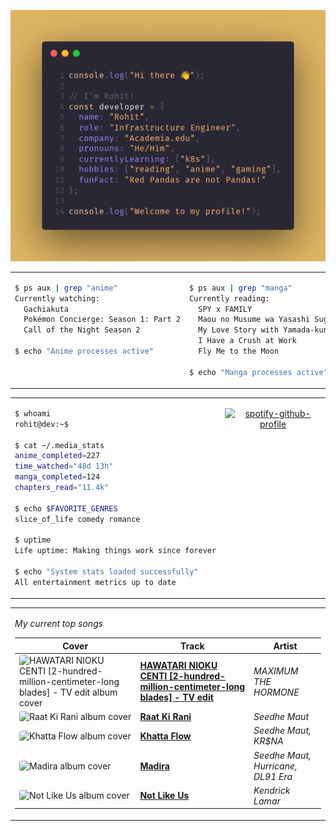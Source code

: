 <div align="center">

![Rohit's GitHub profile intro banner](images/intro.png)

</div>

<table>
<tr>
<td width="50%" valign="top">

```bash
$ ps aux | grep "anime"
Currently watching:
  Gachiakuta
  Pokémon Concierge: Season 1: Part 2
  Call of the Night Season 2

$ echo "Anime processes active"
```

</td>
<td width="50%" valign="top">

```bash
$ ps aux | grep "manga"
Currently reading:
  SPY x FAMILY
  Maou no Musume wa Yasashi Sugiru!!
  My Love Story with Yamada-kun at Lv999
  I Have a Crush at Work
  Fly Me to the Moon

$ echo "Manga processes active"
```

</td>
</tr>
</table>

<table>
<tr>
<td width="50%" valign="top">

```bash
$ whoami
rohit@dev:~$

$ cat ~/.media_stats
anime_completed=227
time_watched="48d 13h"
manga_completed=124
chapters_read="11.4k"

$ echo $FAVORITE_GENRES
slice_of_life comedy romance

$ uptime
Life uptime: Making things work since forever

$ echo "System stats loaded successfully"
All entertainment metrics up to date
```

</td>
<td width="50%" valign="top">

<div align="center">

[![spotify-github-profile](https://spotify-github-profile.kittinanx.com/api/view?uid=infernapexavier&cover_image=true&theme=default&show_offline=true&background_color=121212&interchange=true&bar_color=53b14f&bar_color_cover=true)](https://spotify-github-profile.kittinanx.com/api/view?uid=infernapexavier&redirect=true)

</div>

</td>
</tr>
</table>

<table>
<tr>
<td width="100%" valign="top">

*My current top songs*

| Cover | Track | Artist |
|-------|-------|--------|
<img src="https://i.scdn.co/image/ab67616d0000b273b3c9954a5297f5bc1bf90c3b" width="40" height="40" style="border-radius: 4px;" alt="HAWATARI NIOKU CENTI [2-hundred-million-centimeter-long blades] - TV edit album cover"> | **[HAWATARI NIOKU CENTI [2-hundred-million-centimeter-long blades] - TV edit](https://open.spotify.com/track/1lySGuhlcZUJxLA5W5Bo7k)** | *MAXIMUM THE HORMONE*
<img src="https://i.scdn.co/image/ab67616d0000b2739750614dd177fa9137726f07" width="40" height="40" style="border-radius: 4px;" alt="Raat Ki Rani album cover"> | **[Raat Ki Rani](https://open.spotify.com/track/1alInstEk6TQMuPyjCgI4K)** | *Seedhe Maut*
<img src="https://i.scdn.co/image/ab67616d0000b273b7b544e5241b69574edc814e" width="40" height="40" style="border-radius: 4px;" alt="Khatta Flow album cover"> | **[Khatta Flow](https://open.spotify.com/track/2qb5ASYergjk2qNLvYEQJD)** | *Seedhe Maut, KR$NA*
<img src="https://i.scdn.co/image/ab67616d0000b273a9e75a1283dfda275de82714" width="40" height="40" style="border-radius: 4px;" alt="Madira album cover"> | **[Madira](https://open.spotify.com/track/3ue7PTXmpCbn3LXfkZWxll)** | *Seedhe Maut, Hurricane, DL91 Era*
<img src="https://i.scdn.co/image/ab67616d0000b2731ea0c62b2339cbf493a999ad" width="40" height="40" style="border-radius: 4px;" alt="Not Like Us album cover"> | **[Not Like Us](https://open.spotify.com/track/6AI3ezQ4o3HUoP6Dhudph3)** | *Kendrick Lamar*

</td>
</tr>
</table>